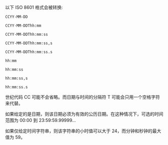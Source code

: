 以下 ISO 8601 格式会被转换:

    CCYY-MM-DD

    CCYY-MM-DDThh:mm

    CCYY-MM-DDThh:mm:ss

    CCYY-MM-DDThh:mm:ss,s

    CCYY-MM-DDThh:mm:ss.s

    hh:mm

    hh:mm:ss

    hh:mm:ss,s

    hh:mm:ss.s

世纪代码 CC 可能不会省略。而日期与时间的分隔符 T 可能会只用一个空格字符来代替。

如果给定的是日期，则该日期必须为有效的公历日期。在这种情况下，可选的时间范围为 00:00 到 23:59:59.99999...

如果仅给定时间字符串，则该字符串的小时值可以大于 24，而分钟和秒钟的最大值为 59。
